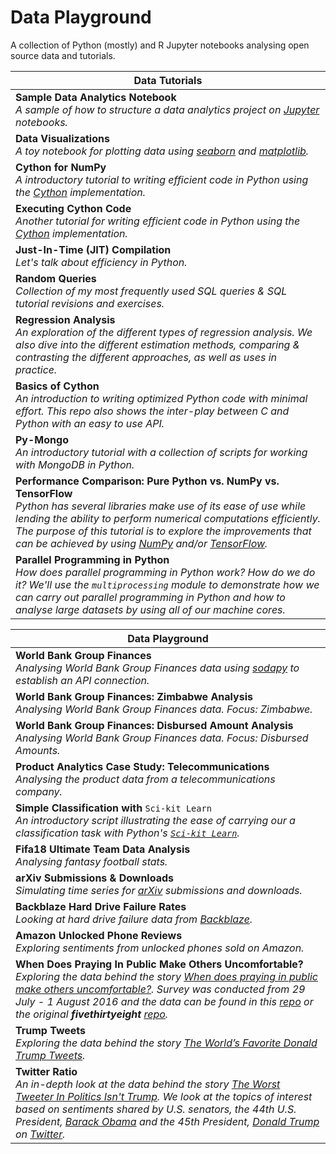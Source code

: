 # Data Playground

A collection of Python (mostly) and R Jupyter notebooks analysing open source data and tutorials.

|Data Tutorials|
|---|
|**Sample Data Analytics Notebook**<br>_A sample of how to structure a data analytics project on [Jupyter](https://jupyter.org) notebooks._|
|**Data Visualizations**<br>_A toy notebook for plotting data using [seaborn](https://seaborn.pydata.org/) and [matplotlib](https://matplotlib.org)._|
|**Cython for NumPy**<br>_A introductory tutorial to writing efficient code in Python using the [Cython](https://github.com/python/cpython) implementation._|
|**Executing Cython Code**<br>_Another tutorial for writing efficient code in Python using the [Cython](https://github.com/python/cpython) implementation._|
|**Just-In-Time (JIT) Compilation**<br>_Let's talk about efficiency in Python._|
|**Random Queries**<br>_Collection of my most frequently used SQL queries & SQL tutorial revisions and exercises._|
|**Regression Analysis**<br>_An exploration of the different types of regression analysis. We also dive into the different estimation methods, comparing & contrasting the different approaches, as well as uses in practice._|
|**Basics of Cython**<br>_An introduction to writing optimized Python code with minimal effort. This repo also shows the inter-play between C and Python with an easy to use API._|
|**Py-Mongo**<br>_An introductory tutorial with a collection of scripts for working with MongoDB in Python._|
|**Performance Comparison: Pure Python vs. NumPy vs. TensorFlow**<br>_Python has several libraries make use of its ease of use while lending the ability to perform numerical computations efficiently. The purpose of this tutorial is to explore the improvements that can be achieved by using [NumPy](http://numpy.org) and/or [TensorFlow](https://tensorflow.org)._|
|**Parallel Programming in Python**<br>_How does parallel programming in Python work? How do we do it? We'll use the `multiprocessing` module to demonstrate how we can carry out parallel programming in Python and how to analyse large datasets by using all of our machine cores._|

|Data Playground|
|---|
|**World Bank Group Finances**<br>_Analysing World Bank Group Finances data using [sodapy](https://github.com/xmunoz/sodapy) to establish an API connection._|
|**World Bank Group Finances: Zimbabwe Analysis**<br>_Analysing World Bank Group Finances data. Focus: Zimbabwe._|
|**World Bank Group Finances: Disbursed Amount Analysis**<br>_Analysing World Bank Group Finances data. Focus: Disbursed Amounts._|
|**Product Analytics Case Study: Telecommunications**<br>_Analysing the product data from a telecommunications company._|
|**Simple Classification with** `Sci-kit Learn`<br>_An introductory script illustrating the ease of carrying our a classification task with Python's [`Sci-kit Learn`](https://scikit-learn.org)._|
|**Fifa18 Ultimate Team Data Analysis**<br>_Analysing fantasy football stats._|
|**arXiv Submissions & Downloads**<br>_Simulating time series for [arXiv](https://arxiv.org) submissions and downloads._|
|**Backblaze Hard Drive Failure Rates**<br>_Looking at hard drive failure data from [Backblaze](https://blackblaze.com)._|
|**Amazon Unlocked Phone Reviews**<br>_Exploring sentiments from unlocked phones sold on Amazon._|
|**When Does Praying In Public Make Others Uncomfortable?**<br>_Exploring the data behind the story [When does praying in public make others uncomfortable?](https://fivethirtyeight.com/features/when-does-praying-in-public-make-others-uncomfortable/). Survey was conducted from 29 July - 1 August 2016 and the data can be found in this [repo](https://github.com/wildlyclassyprince/data-playground/tree/master/religion_survey) or the original **fivethirtyeight** [repo](https://github.com/fivethirtyeight/data/tree/master/religion-survey)._|
|**Trump Tweets**<br>_Exploring the data behind the story [The World’s Favorite Donald Trump Tweets](https://fivethirtyeight.com/features/the-worlds-favorite-donald-trump-tweets/)._|
|**Twitter Ratio**<br>_An in-depth look at the data behind the story [The Worst Tweeter In Politics Isn't Trump](https://fivethirtyeight.com/features/the-worst-tweeter-in-politics-isnt-trump/). We look at the topics of interest based on sentiments shared by U.S. senators, the 44th U.S. President, [Barack Obama](https://en.wikipedia.org/wiki/Barack_Obama) and the 45th President, [Donald Trump](https://en.wikipedia.org/wiki/Donald_Trump) on [Twitter](https://twitter.com)._|